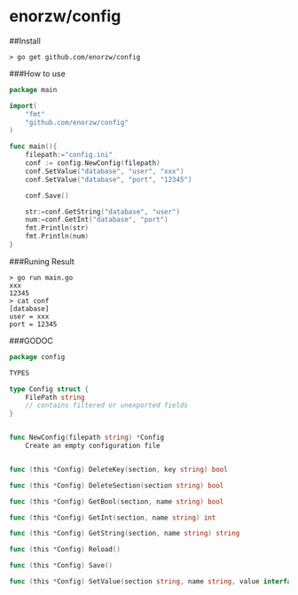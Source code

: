 enorzw/config
===================================

##Install 

    > go get github.com/enorzw/config
  
###How to use
```go
package main

import(
	"fmt"
	"github.com/enorzw/config"
)

func main(){
	filepath:="config.ini"
	conf := config.NewConfig(filepath)
	conf.SetValue("database", "user", "xxx")
	conf.SetValue("database", "port", "12345")

	conf.Save()

	str:=conf.GetString("database", "user")
	num:=conf.GetInt("database", "port")
	fmt.Println(str)
	fmt.Println(num)
}
```
###Runing Result

    > go run main.go
    xxx
    12345
    > cat conf
    [database]
    user = xxx
    port = 12345

###GODOC
```go
package config 

TYPES

type Config struct {
    FilePath string
    // contains filtered or unexported fields
}


func NewConfig(filepath string) *Config
    Create an empty configuration file


func (this *Config) DeleteKey(section, key string) bool

func (this *Config) DeleteSection(section string) bool

func (this *Config) GetBool(section, name string) bool

func (this *Config) GetInt(section, name string) int

func (this *Config) GetString(section, name string) string

func (this *Config) Reload()

func (this *Config) Save()

func (this *Config) SetValue(section string, name string, value interface{})

```